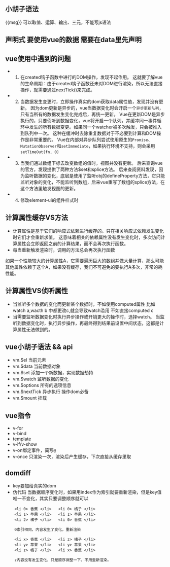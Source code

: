## 小胡子语法
{{msg}} 可以取值、运算、输出、三元，不能写js语法

## 声明式 要使用vue的数据 需要在data里先声明

## vue使用中遇到的问题
- 1. 在created钩子函数中进行的DOM操作，发现不起作用。
    这就要了解vue的生命周期：由于created钩子函数还未对DOM进行渲染，所以无法直接操作，就需要通过nextTick()来完成。
    
- 2. 当数据发生变更时，立即操作真实的dom获取data属性值，发现并没有更新。
    因为dom更新是异步的，vue当数据变化时会开启一个`异步更新队列`，只有当所有的数据发生变化完成后，再统一更新。
    Vue在更新DOM是异步执行的，只要侦听到数据变化，vue将开启一个队列，并缓冲同一事件循环中发生的所有数据变更。如果同一个watcher被多次触发，只会被推入到队列中一次。
    这种在缓冲时去除重复数据对于不必要到计算和DOM操作是非常重要的。
    Vue在内部对异步队列尝试使用原生的`Promise`、`MutationObserver`和`setImmediate`，如果执行环境不支持，则会采用`setTimeOut(fn, 0)`

- 3. 当我们通过数组下标去改变数组的值时，视图并没有更新。
    后来查询vue的官方，发现提供了两种方法$set和splice方法。
    后来查阅资料发现，因为监听数据的变化，底层是使用了监听obj的defineProperty方法，它只能监听对象的变化，不能监听到数组，后来vue重写了数组的splice方法，在这个方法里触发视图的更新。
- 4. 修改element-ui的组件样式时

## 计算属性缓存VS方法
- 计算属性是基于它们的响应式依赖进行缓存的。只在相关响应式依赖发生变化时它们才会重新求值。
    这意味着相关的依赖属性没有发生变化时，多次访问计算属性会立即返回之前的计算结果，而不会再次执行函数。
- 每当重新触发渲染时，调用的方法总会再次执行函数

如果一个性能较大的计算属性A，它需要遍历巨大的数组并做大量计算，那么可能其他属性依赖于这个A，如果没有缓存，我们不可避免的要执行A多次，非常的耗性能。

## 计算属性VS侦听属性
- 当监听多个数据的变化而更新某个数据时，不如使用computed属性
    比如watch a,wacth b 中都更改c,就会导致watch滥用
    不如直接computed c
- 当需要监听数据变化时执行异步操作或开销更大的操作时，选择watch。
    当监听到数据变化时，执行异步操作，再最终得到结果前设置中间状态，这都是计算属性无法做到的。

## vue小胡子语法 && api
- vm.$el 当前元素
- vm.$data 当前数据对象
- vm.$set 添加一个新数据，实现数据劫持
- vm.$watch 监听数据的变化
- vm.$options 所有的选项信息
- vm.$nextTick 异步执行 操作dom必备
- vm.$mount 挂载

## vue指令
- v-for
- v-bind
- template
- v-if/v-show
- v-on绑定事件，简写`@`
- v-once 只渲染一次，渲染后产生缓存，下次直接从缓存里取

## domdiff
- key要加给真实的dom
- 伪代码 当数据顺序变化时，如果用index作为索引就要重新渲染，但是key值唯一不变化，其实只要调整顺序就可以
```
    <li 0> 香蕉 </li>   <li 0> 橘子 </li>
    <li 1> 苹果 </li>   <li 1> 苹果 </li>
    <li 2> 橘子 </li>   <li 0> 香蕉 </li>

    0索引相同，内容发生了变化，重新渲染

    <li x> 香蕉 </li>   <li z> 橘子 </li>
    <li y> 苹果 </li>   <li y> 苹果 </li>
    <li z> 橘子 </li>   <li x> 香蕉 </li>

    z内容没有发生变化，只是顺序调整一下，不用重新渲染。
```